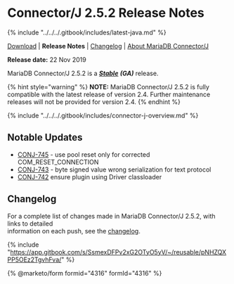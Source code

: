 # Connector/J 2.5.2 Release Notes

{% include "../../../.gitbook/includes/latest-java.md" %}

[Download](https://downloads.mariadb.com/Connectors/java/connector-java-2.5.2) | **Release Notes** | [Changelog](../changelogs/2.5/2.5.2.md) | [About MariaDB Connector/J](https://app.gitbook.com/s/CjGYMsT2MVP4nd3IyW2L/mariadb-connector-j/about-mariadb-connector-j)

**Release date:** 22 Nov 2019

MariaDB Connector/J 2.5.2 is a [_**Stable**_](../../../community-server/about/release-criteria.md) _**(GA)**_ release.

{% hint style="warning" %}
**NOTE:** MariaDB Connector/J 2.5.2 is fully compatible with the latest release of version 2.4. Further maintenance releases will not be provided for version 2.4.
{% endhint %}

{% include "../../../.gitbook/includes/connector-j-overview.md" %}

## Notable Updates

* [CONJ-745](https://jira.mariadb.org/browse/CONJ-745) - use pool reset only for corrected COM\_RESET\_CONNECTION
* [CONJ-743](https://jira.mariadb.org/browse/CONJ-743) - byte signed value wrong serialization for text protocol
* [CONJ-742](https://jira.mariadb.org/browse/CONJ-742) ensure plugin using Driver classloader

## Changelog

For a complete list of changes made in MariaDB Connector/J 2.5.2, with links to detailed\
information on each push, see the [changelog](../changelogs/2.5/2.5.2.md).

{% include "https://app.gitbook.com/s/SsmexDFPv2xG2OTyO5yV/~/reusable/pNHZQXPP5OEz2TgvhFva/" %}

{% @marketo/form formid="4316" formId="4316" %}
